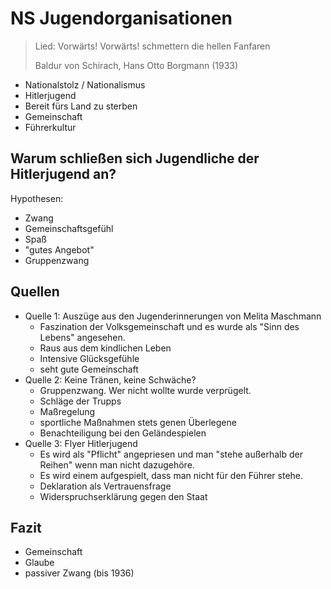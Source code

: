 # NS Jugendorganisationen

> Lied: Vorwärts! Vorwärts! schmettern die hellen Fanfaren
>
> Baldur von Schirach, Hans Otto Borgmann (1933)

- Nationalstolz / Nationalismus
- Hitlerjugend
- Bereit fürs Land zu sterben
- Gemeinschaft
- Führerkultur

## Warum schließen sich Jugendliche der Hitlerjugend an?

Hypothesen:

- Zwang
- Gemeinschaftsgefühl
- Spaß
- "gutes Angebot"
- Gruppenzwang

## Quellen

- Quelle 1: Auszüge aus den Jugenderinnerungen von Melita Maschmann
    - Faszination der Volksgemeinschaft und es wurde als "Sinn des Lebens" angesehen.
    - Raus aus dem kindlichen Leben
    - Intensive Glücksgefühle
    - seht gute Gemeinschaft
- Quelle 2: Keine Tränen, keine Schwäche?
    - Gruppenzwang. Wer nicht wollte wurde verprügelt.
    - Schläge der Trupps
    - Maßregelung
    - sportliche Maßnahmen stets genen Überlegene
    - Benachteiligung bei den Geländespielen
- Quelle 3: Flyer Hitlerjugend
    - Es wird als "Pflicht" angepriesen und man "stehe außerhalb der Reihen" wenn man nicht dazugehöre.
    - Es wird einem aufgespielt, dass man nicht für den Führer stehe.
    - Deklaration als Vertrauensfrage
    - Widerspruchserklärung gegen den Staat

## Fazit

- Gemeinschaft
- Glaube
- passiver Zwang (bis 1936)
